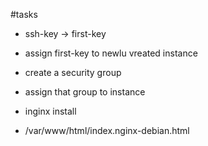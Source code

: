 #tasks

- ssh-key -> first-key
- assign first-key to newlu vreated instance

- create a security group
- assign that group to instance

- inginx install
-  /var/www/html/index.nginx-debian.html
